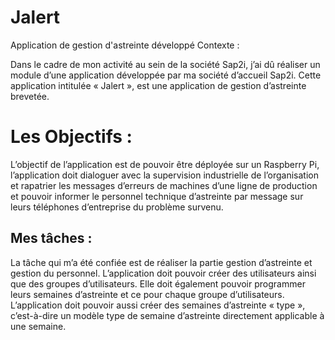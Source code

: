 # Jalert
Application de gestion d'astreinte développé
Contexte : 

Dans le cadre de mon activité au sein de la société Sap2i, j’ai dû réaliser un module d’une application développée par ma société d’accueil Sap2i. Cette application intitulée « Jalert », est une application de gestion d’astreinte brevetée. 


# Les Objectifs :

L’objectif de l’application est de pouvoir être déployée sur un Raspberry Pi, l’application doit dialoguer avec la supervision industrielle de l’organisation et rapatrier les messages d’erreurs de machines d’une ligne de production et pouvoir informer le personnel technique d’astreinte par message sur leurs téléphones d’entreprise du problème survenu. 


## Mes tâches :

La tâche qui m’a été confiée est de réaliser la partie gestion d’astreinte et gestion du personnel. L’application doit pouvoir créer des utilisateurs ainsi que des groupes d’utilisateurs. Elle doit également pouvoir programmer leurs semaines d’astreinte et ce pour chaque groupe d’utilisateurs. L’application doit pouvoir aussi créer des semaines d’astreinte « type », c’est-à-dire un modèle type de semaine d’astreinte directement applicable à une semaine.
